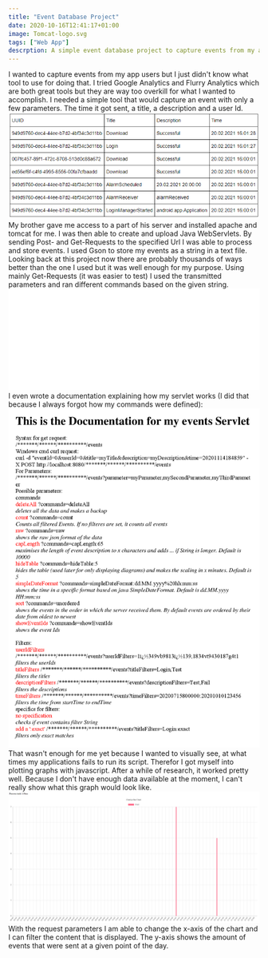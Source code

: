 ```yaml
---
title: "Event Database Project"
date: 2020-10-16T12:41:17+01:00
image: Tomcat-logo.svg
tags: ["Web App"]
descrption: A simple event database project to capture events from my app users.
---
```


I wanted to capture events from my app users but I just didn't know what tool to use for doing that. I tried Google Analytics and Flurry Analytics which are both great tools but they are way too overkill for what I wanted to accomplish. I needed a simple tool that would capture an event with only a few parameters. The time it got sent, a title, a description and a user Id.  
![Example](EventsExample.png)
My brother gave me access to a part of his server and installed apache and tomcat for me. I was then able to create and upload Java WebServlets. By sending Post- and Get-Requests to the specified Url I was able to process and store events. I used Gson to store my events as a string in a text file. Looking back at this project now there are probably thousands of ways better than the one I used but it was well enough for my purpose. Using mainly Get-Requests (it was easier to test) I used the transmitted parameters and ran different commands based on the given string.
![Event Servlet Params](EventServletParams.svg)
I even wrote a documentation explaining how my servlet works (I did that because I always forgot how my commands were defined):  
![Event Servlet Params](Documentation.png)
That wasn't enough for me yet because I wanted to visually see, at what times my applications fails to run its script. Therefor I got myself into plotting graphs with javascript. After a while of research, it worked pretty well. Because I don't have enough data available at the moment, I can't really show what this graph would look like.  
![Chart](ChartJs.png)
With the request parameters I am able to change the x-axis of the chart and I can filter the content that is displayed. The y-axis shows the amount of events that were sent at a given point of the day.
